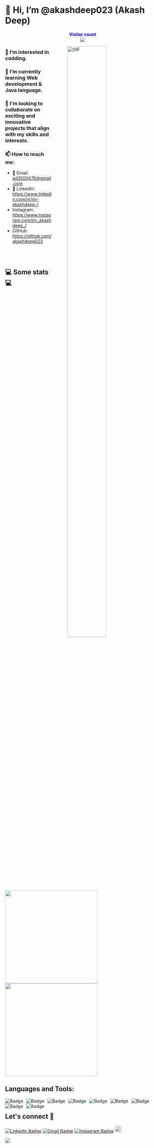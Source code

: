 # 👋 Hi, I’m @akashdeep023 (Akash Deep) 
<p align="center"> 
  <b style="color: blue;  ">Visitor count</b>
  <br>
  <img src="https://profile-counter.glitch.me/akashdeep023/count.svg" />
</p>
<img align="right" alt="GIF" src="https://i.giphy.com/media/L1R1tvI9svkIWwpVYr/giphy.webp" width="50%" height="70%" style="margin:0 50px;"> 

### 👀 I’m interested in codding.
### 🌱 I’m currently learning Web development & Java language.
### 💞️ I'm looking to collaborate on exciting and innovative projects that align with my skills and interests.

###   📫 How to reach me:

  - 📧 Email:    ad3500476@gmail.com  
  - 🔗 LinkedIn: https://www.linkedin.com/in/mr-akashdeep-/  
  - Instagram:   https://www.instagram.com/mr_akashdeep_/  
  - GitHub:      https://github.com/akashdeep023


</br></br>
<h2>💻 Some stats 💻</h2>

<div style="align-items: center; width: 100%; ">
<a style="width: 100%;" href="https://github.com/akashdeep023">
  <img height=300 align="center" src="https://github-readme-stats.vercel.app/api?username=akashdeep023&show_icons=true&theme=tokyonight&show=reviews,discussions_started,discussions_answered,prs_merged,prs_merged_percentage&hide=["contribs","issues"]"/>
</a>
<a style="width: 100%;" href="https://github.com/akashdeep023">
  <img height=300 align="center" src="https://github-readme-stats.vercel.app/api/top-langs/?username=akashdeep023&theme=tokyonight&layout=donut"/>
</a>
</div>

## Languages and Tools:
<span>
<img alt="Badge" style="float: left; margin-right: 10px;" src="https://img.shields.io/badge/python%20-%2314354C.svg?&style=for-the-badge&logo=python&logoColor=white"/>    
<!--  <img alt="Badge" style="float: left; margin-right: 10px;"  src="https://img.shields.io/badge/dart-%230175C2.svg?&style=for-the-badge&logo=dart&logoColor=white"/>    -->
<!-- <img alt="Badge" style="float: left; margin-right: 10px;"  src ="https://img.shields.io/badge/Flutter-%2302569B.svg?&style=for-the-badge&logo=flutter&logoColor=white"/>    -->
<img alt="Badge" style="float: left; margin-right: 10px;"  src="https://img.shields.io/badge/html5%20-%23E34F26.svg?&style=for-the-badge&logo=html5&logoColor=white"/>    
<img alt="Badge" style="float: left; margin-right: 10px;"  src="https://img.shields.io/badge/css3%20-%231572B6.svg?&style=for-the-badge&logo=css3&logoColor=white"/>    
<img alt="Badge" style="float: left; margin-right: 10px;" src="https://img.shields.io/badge/react%20-%2320232a.svg?&style=for-the-badge&logo=react&logoColor=%2361DAFB"/>    
<!--  <img alt="Badge" style="float: left; margin-right: 10px;"  src ="https://img.shields.io/badge/Jupyter_Notebook%20-%23F37626.svg?&style=for-the-badge&logo=jupyter&logoColor=white"/>    -->
<img alt="Badge" style="float: left; margin-right: 10px;"  src="https://img.shields.io/badge/javascript%20-%23323330.svg?&style=for-the-badge&logo=javascript&logoColor=%23F7DF1E"/>    
<img alt="Badge" style="float: left; margin-right: 10px;"  src="https://img.shields.io/badge/node.js%20-%2343853D.svg?&style=for-the-badge&logo=node.js&logoColor=white"/>    
<img alt="Badge" style="float: left; margin-right: 10px;"  src="https://img.shields.io/badge/bootstrap%20-%23563D7C.svg?&style=for-the-badge&logo=bootstrap&logoColor=white"/>    
<!-- <img alt="Badge" style="float: left; margin-right: 10px;" src="https://img.shields.io/badge/go-%2300ADD8.svg?&style=for-the-badge&logo=go&logoColor=white"/>    -->
<img alt="Badge" style="float: left; margin-right: 10px;"  src ="https://img.shields.io/badge/MongoDB-%234ea94b.svg?&style=for-the-badge&logo=mongodb&logoColor=white"/>    
<img alt="Badge" style="float: left; margin-right: 10px;"  src="https://img.shields.io/badge/git%20-%23F05033.svg?&style=for-the-badge&logo=git&logoColor=white"/>    
<!--  <img alt="Badge" style="float: left; margin-right: 10px;"  src="https://img.shields.io/badge/flask%20-%23000.svg?&style=for-the-badge&logo=flask&logoColor=white"/>    -->
<!--  <img alt="Badge" style="float: left; margin-right: 10px;"  src="https://img.shields.io/badge/shell_script%20-%23121011.svg?&style=for-the-badge&logo=gnu-bash&logoColor=white"/>   -->
<!--  <img alt="Badge" style="float: left; margin-right: 10px;"  src="https://img.shields.io/badge/OpenCV%20-%23FFBB00.svg?&style=for-the-badge&logo=Canonical&logoColor=white"/>    -->
</span>
<br>

##  Let's connect :speech_balloon:
<!-- [![Twitter Badge](https://img.shields.io/badge/-@Neel_3056-1ca0f1?style=flat-square&labelColor=1ca0f1&logo=twitter&logoColor=white)](https://twitter.com/Neel_3056) --> 
[![Linkedin Badge](https://img.shields.io/badge/-Akashdeep-blue?style=flat-square&logo=Linkedin&logoColor=white)](https://www.linkedin.com/in/mr-akashdeep-/) 
[![Gmail Badge](https://img.shields.io/badge/-ad3500476@gmail.com-c14438?style=flat-square&logo=Gmail&logoColor=white)](mailto:ad3500476@gmail.com) 
[![Instagram Badge](https://img.shields.io/badge/-@mr_akashdeep_-e4405f?style=flat-square&labelColor=f94877&logo=instagram&logoColor=white)](https://www.instagram.com/mr_akashdeep_/)
[<img src="https://img.shields.io/github/followers/akashdeep023?label=akashdeep023&style=social" height="22" title="Follow me" />](https://github.com/akashdeep023) 


<img src="https://imgur.com/rilHVxA.png"/>




